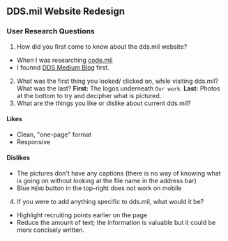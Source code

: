 ## DDS.mil Website Redesign
### User Research Questions
1. How did you first come to know about the dds.mil website?
- When I was researching [code.mil](https://code.mil)
- I founnd [DDS Medium Blog](https://medium.com/@DefenseDigitalService) first.
2. What was the first thing you looked/ clicked on, while visiting dds.mil? What was the last?
**First:** The logos underneath `Our work`.
**Last:** Photos at the bottom to try and decipher what is pictured.
3. What are the things you like or dislike about current dds.mil?
#### Likes
- Clean, "one-page" format
- Responsive
#### Dislikes
- The pictures don't have any captions (there is no way of knowing what is going on without looking at the file name in the address bar)
- Blue `MENU` button in the top-right does not work on mobile
4. If you were to add anything specific to dds.mil, what would it be?
- Highlight recruiting points earlier on the page
- Reduce the amount of text; the information is valuable but it could be more concisely written.

